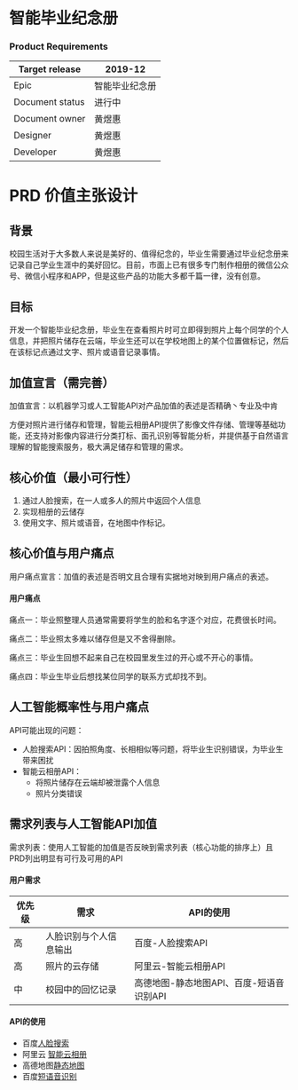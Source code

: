# 智能毕业纪念册

### Product Requirements
|Target release|2019-12|
|---|---|
|Epic|智能毕业纪念册|
|Document status|进行中|
|Document owner|黄煜惠|
|Designer|黄煜惠|
|Developer|黄煜惠|

# PRD 价值主张设计
## 背景
校园生活对于大多数人来说是美好的、值得纪念的，毕业生需要通过毕业纪念册来记录自己学业生涯中的美好回忆。目前，市面上已有很多专门制作相册的微信公众号、微信小程序和APP，但是这些产品的功能大多都千篇一律，没有创意。

## 目标
开发一个智能毕业纪念册，毕业生在查看照片时可立即得到照片上每个同学的个人信息，并把照片储存在云端，毕业生还可以在学校地图上的某个位置做标记，然后在该标记点通过文字、照片或语音记录事情。

## 加值宣言（需完善）
加值宣言：以机器学习或人工智能API对产品加值的表述是否精确丶专业及中肯

方便对照片进行储存和管理，智能云相册API提供了影像文件存储、管理等基础功能，还支持对影像内容进行分类打标、面孔识别等智能分析，并提供基于自然语言理解的智能搜索服务，极大满足储存和管理的需求。

## 核心价值（最小可行性）
1. 通过人脸搜索，在一人或多人的照片中返回个人信息
2. 实现相册的云储存
3. 使用文字、照片或语音，在地图中作标记。

## 核心价值与用户痛点
用户痛点宣言：加值的表述是否明文且合理有实据地对映到用户痛点的表述。

#### 用户痛点
痛点一：毕业照整理人员通常需要将学生的脸和名字逐个对应，花费很长时间。

痛点二：毕业照太多难以储存但是又不舍得删除。

痛点三：毕业生回想不起来自己在校园里发生过的开心或不开心的事情。

痛点四：毕业生毕业后想找某位同学的联系方式却找不到。

## 人工智能概率性与用户痛点
API可能出现的问题：
- 人脸搜索API：因拍照角度、长相相似等问题，将毕业生识别错误，为毕业生带来困扰
- 智能云相册API：
    - 将照片储存在云端却被泄露个人信息
    - 照片分类错误


## 需求列表与人工智能API加值
需求列表：使用人工智能的加值是否反映到需求列表（核心功能的排序上）且PRD列出明显有可行及可用的API

#### 用户需求
|优先级|需求|API的使用|
|---|---|---|
|高|人脸识别与个人信息输出|百度-人脸搜索API|
|高|照片的云存储|阿里云-智能云相册API|
|中|校园中的回忆记录|高德地图-静态地图API、百度-短语音识别API|

#### API的使用
- 百度[人脸搜索](https://ai.baidu.com/tech/face/search)
- 阿里云 [智能云相册](https://help.aliyun.com/document_detail/59902.html?spm=5176.10609282.905295.17.469838010yyDq4)
- 高德地图[静态地图](https://lbs.amap.com/api/webservice/guide/api/staticmaps)
- 百度[短语音识别](https://ai.baidu.com/tech/speech/asr)
